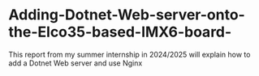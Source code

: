 # Adding-Dotnet-Web-server-onto-the-Elco35-based-IMX6-board-
This report from my summer internship in 2024/2025 will explain how to add a Dotnet Web server and use Nginx  
